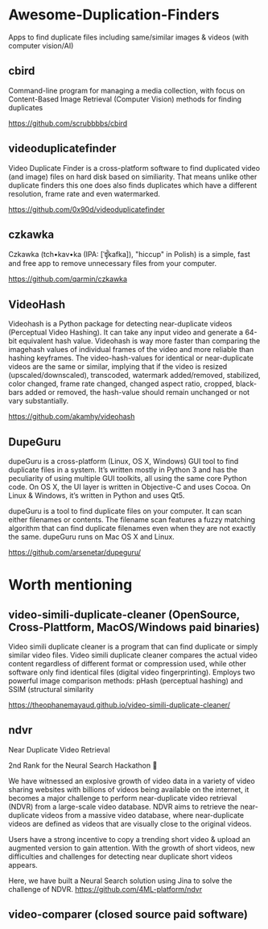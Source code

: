 # Awesome-Duplication-Finders
Apps to find duplicate files including same/similar images &amp; videos (with computer vision/AI)

## cbird
 Command-line program for managing a media collection, with focus on Content-Based Image Retrieval (Computer Vision) methods for finding duplicates
 
 https://github.com/scrubbbbs/cbird

 ## videoduplicatefinder
 Video Duplicate Finder is a cross-platform software to find duplicated video (and image) files on hard disk based on similiarity. That means unlike other duplicate finders this one does also finds duplicates which have a different resolution, frame rate and even watermarked.
 
 https://github.com/0x90d/videoduplicatefinder
 
 ## czkawka 
 Czkawka (tch•kav•ka (IPA: [ˈʧ̑kafka]), "hiccup" in Polish) is a simple, fast and free app to remove unnecessary files from your computer.
 
 https://github.com/qarmin/czkawka

## VideoHash
Videohash is a Python package for detecting near-duplicate videos (Perceptual Video Hashing). It can take any input video and generate a 64-bit equivalent hash value. Videohash is way more faster than comparing the imagehash values of individual frames of the video and more reliable than hashing keyframes.  The video-hash-values for identical or near-duplicate videos are the same or similar, implying that if the video is resized (upscaled/downscaled), transcoded, watermark added/removed, stabilized, color changed, frame rate changed, changed aspect ratio, cropped, black-bars added or removed, the hash-value should remain unchanged or not vary substantially.

https://github.com/akamhy/videohash

## DupeGuru
dupeGuru is a cross-platform (Linux, OS X, Windows) GUI tool to find duplicate files in a system. It’s written mostly in Python 3 and has the peculiarity of using multiple GUI toolkits, all using the same core Python code. On OS X, the UI layer is written in Objective-C and uses Cocoa. On Linux & Windows, it’s written in Python and uses Qt5.

dupeGuru is a tool to find duplicate files on your computer. It can scan either filenames or contents. The filename scan features a fuzzy matching algorithm that can find duplicate filenames even when they are not exactly the same. dupeGuru runs on Mac OS X and Linux.

https://github.com/arsenetar/dupeguru/

# Worth mentioning

## video-simili-duplicate-cleaner (OpenSource, Cross-Plattform, MacOS/Windows paid binaries)
Video simili duplicate cleaner is a program that can find duplicate or simply similar video files. Video simili duplicate cleaner compares the actual video content regardless of different format or compression used, while other software only find identical files (digital video fingerprinting). Employs two powerful image comparison methods: pHash (perceptual hashing) and SSIM (structural similarity

https://theophanemayaud.github.io/video-simili-duplicate-cleaner/

## ndvr
Near Duplicate Video Retrieval

2nd Rank for the Neural Search Hackathon 🥈

We have witnessed an explosive growth of video data in a variety of video sharing websites with billions of videos being available on the internet, it becomes a major challenge to perform near-duplicate video retrieval (NDVR) from a large-scale video database. NDVR aims to retrieve the near-duplicate videos from a massive video database, where near-duplicate videos are defined as videos that are visually close to the original videos.

Users have a strong incentive to copy a trending short video & upload an augmented version to gain attention. With the growth of short videos, new difficulties and challenges for detecting near duplicate short videos appears.

Here, we have built a Neural Search solution using Jina to solve the challenge of NDVR.
https://github.com/4ML-platform/ndvr

## video-comparer (closed source paid software)


